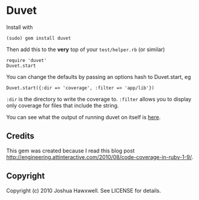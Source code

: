 # Duvet

Install with
  
    (sudo) gem install duvet

Then add this to the __very__ top of your `test/helper.rb` (or similar)

    require 'duvet'
    Duvet.start

You can change the defaults by passing an options hash to Duvet.start, eg

    Duvet.start({:dir => 'coverage', :filter => 'app/lib'})

`:dir` is the directory to write the coverage to.
`:filter` allows you to display only coverage for files that include the string.

You can see what the output of running duvet on itself is [here](http://hawx.github.com/duvet).


## Credits

This gem was created because I read this blog post <http://engineering.attinteractive.com/2010/08/code-coverage-in-ruby-1-9/>.

## Copyright

Copyright (c) 2010 Joshua Hawxwell. See LICENSE for details.
